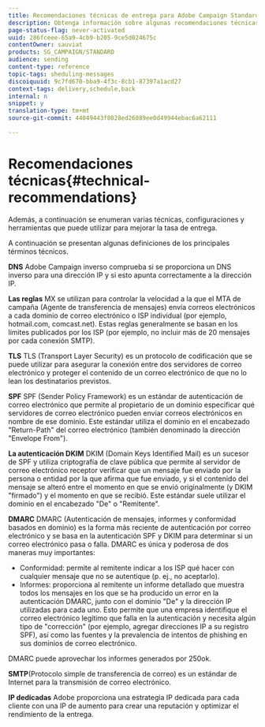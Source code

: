 ```yaml
---
title: Recomendaciones técnicas de entrega para Adobe Campaign Standard
description: Obtenga información sobre algunas recomendaciones técnicas para mejorar la capacidad de entrega con Adobe Campaign Standard.
page-status-flag: never-activated
uuid: 286fceee-65a9-4cb9-b205-9ce5d024675c
contentOwner: sauviat
products: SG_CAMPAIGN/STANDARD
audience: sending
content-type: reference
topic-tags: sheduling-messages
discoiquuid: 9c7fd670-bba9-4f3c-8cb1-87397a1acd27
context-tags: delivery,schedule,back
internal: n
snippet: y
translation-type: tm+mt
source-git-commit: 44049443f8028ed26089ee0d49944ebac6a62111

---
```



# Recomendaciones técnicas{#technical-recommendations}

Además, a continuación se enumeran varias técnicas, configuraciones y herramientas que puede utilizar para mejorar la tasa de entrega.

A continuación se presentan algunas definiciones de los principales términos técnicos.

**DNS** Adobe Campaign inverso comprueba si se proporciona un DNS inverso para una dirección IP y si esto apunta correctamente a la dirección IP.

**Las reglas** MX se utilizan para controlar la velocidad a la que el MTA de campaña (Agente de transferencia de mensajes) envía correos electrónicos a cada dominio de correo electrónico o ISP individual (por ejemplo, hotmail.com, comcast.net). Estas reglas generalmente se basan en los límites publicados por los ISP (por ejemplo, no incluir más de 20 mensajes por cada conexión SMTP).

**TLS** TLS (Transport Layer Security) es un protocolo de codificación que se puede utilizar para asegurar la conexión entre dos servidores de correo electrónico y proteger el contenido de un correo electrónico de que no lo lean los destinatarios previstos.

**SPF** SPF (Sender Policy Framework) es un estándar de autenticación de correo electrónico que permite al propietario de un dominio especificar qué servidores de correo electrónico pueden enviar correos electrónicos en nombre de ese dominio. Este estándar utiliza el dominio en el encabezado "Return-Path" del correo electrónico (también denominado la dirección "Envelope From").

**La autenticación DKIM** DKIM (Domain Keys Identified Mail) es un sucesor de SPF y utiliza criptografía de clave pública que permite al servidor de correo electrónico receptor verificar que un mensaje fue enviado por la persona o entidad por la que afirma que fue enviado, y si el contenido del mensaje se alteró entre el momento en que se envió originalmente (y DKIM "firmado") y el momento en que se recibió. Este estándar suele utilizar el dominio en el encabezado "De" o "Remitente".

**DMARC** DMARC (Autenticación de mensajes, informes y conformidad basados en dominio) es la forma más reciente de autenticación por correo electrónico y se basa en la autenticación SPF y DKIM para determinar si un correo electrónico pasa o falla. DMARC es única y poderosa de dos maneras muy importantes:
* Conformidad: permite al remitente indicar a los ISP qué hacer con cualquier mensaje que no se autentique (p. ej., no aceptarlo).
* Informes: proporciona al remitente un informe detallado que muestra todos los mensajes en los que se ha producido un error en la autenticación DMARC, junto con el dominio "De" y la dirección IP utilizadas para cada uno. Esto permite que una empresa identifique el correo electrónico legítimo que falla en la autenticación y necesita algún tipo de "corrección" (por ejemplo, agregar direcciones IP a su registro SPF), así como las fuentes y la prevalencia de intentos de phishing en sus dominios de correo electrónico.

DMARC puede aprovechar los informes generados por 250ok.

**SMTP**(Protocolo simple de transferencia de correo) es un estándar de Internet para la transmisión de correo electrónico.

**IP dedicadas** Adobe proporciona una estrategia IP dedicada para cada cliente con una IP de aumento para crear una reputación y optimizar el rendimiento de la entrega.
